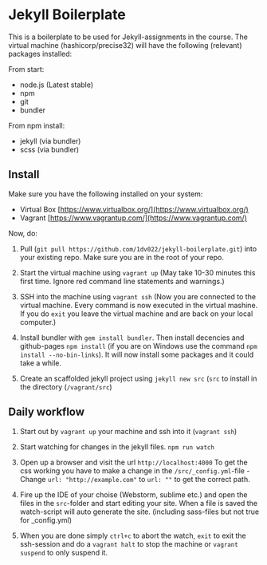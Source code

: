 # Jekyll Boilerplate

This is a boilerplate to be used for Jekyll-assignments in the course. The virtual machine (hashicorp/precise32) will have the following (relevant) packages installed:

From start:
* node.js (Latest stable)
* npm
* git
* bundler

From npm install:
* jekyll (via bundler)
* scss (via bundler)


## Install
Make sure you have the following installed on your system:
* Virtual Box [https://www.virtualbox.org/](https://www.virtualbox.org/)
* Vagrant [https://www.vagrantup.com/](https://www.vagrantup.com/)

Now, do:

1. Pull (`git pull https://github.com/1dv022/jekyll-boilerplate.git`) into your existing repo. Make sure you are in the root of your repo.

2. Start the virtual machine using `vagrant up` (May take 10-30 minutes this first time. Ignore red command line statements and warnings.)

3. SSH into the machine using  `vagrant ssh` (Now you are connected to the virtual machine. Every command is now executed in the virtual mashine. If you do `exit` you leave the virtual machine and are back on your local computer.)

4. Install bundler with `gem install bundler`. Then install decencies and github-pages `npm install` (if you are on Windows use the command `npm install --no-bin-links`). It will now install some packages and it could take a while.

5. Create an scaffolded jekyll project using `jekyll new src` (`src` to install in the directory (`/vagrant/src`)

## Daily workflow
1. Start out by `vagrant up` your machine and ssh into it (`vagrant ssh`)

2. Start watching for changes in the jekyll files. `npm run watch`

3. Open up a browser and visit the url `http://localhost:4000`
    To get the css working you have to make a change in the `/src/_config.yml`-file - Change `url: "http://example.com"` to `url: ""` to get the correct path.

4. Fire up the IDE of your choise (Webstorm, sublime etc.) and open the files in the `src`-folder and start editing your site. When a file is saved the watch-script will auto generate the site. (including sass-files but not true for _config.yml)

5. When you are done simply `ctrl+c` to abort the watch, `exit` to  exit the ssh-session and do a `vagrant halt` to stop the machine or `vagrant suspend` to only suspend it.
